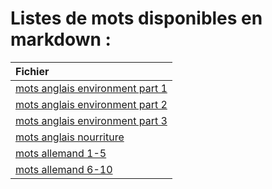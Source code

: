 # Listes de mots disponibles en markdown :

|Fichier|
|:---|
|[mots anglais environment part 1](mots_anglais_environment_part_1.md)|
|[mots anglais environment part 2](mots_anglais_environment_part_2.md)|
|[mots anglais environment part 3](mots_anglais_environment_part_3.md)|
|[mots anglais nourriture](mots_anglais_food.md)|
|[mots allemand 1-5](mots_allemand_1-5.md)|
|[mots allemand 6-10](mots_allemand_6-10.md)|

